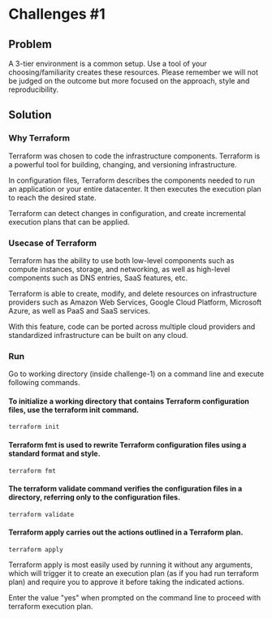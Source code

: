 # Challenges #1

## Problem

A 3-tier environment is a common setup. Use a tool of your choosing/familiarity creates these resources. Please remember we will not be judged on the outcome but more focused on the approach, style and reproducibility.

## Solution

### Why Terraform

Terraform was chosen to code the infrastructure components. Terraform is a powerful tool for building, changing, and versioning infrastructure.

In configuration files, Terraform describes the components needed to run an application or your entire datacenter. It then executes the execution plan to reach the desired state. 

Terraform can detect changes in configuration, and create incremental execution plans that can be applied.

### Usecase of Terraform

Terraform has the ability to use both low-level components such as compute instances, storage, and networking, as well as high-level components such as DNS entries, SaaS features, etc.

Terraform is able to create, modify, and delete resources on infrastructure providers such as Amazon Web Services, Google Cloud Platform, Microsoft Azure, as well as PaaS and SaaS services.

With this feature, code can be ported across multiple cloud providers and standardized infrastructure can be built on any cloud.

### Run

Go to working directory (inside challenge-1) on a command line and execute following commands.

#### To initialize a working directory that contains Terraform configuration files, use the terraform init command.

```
terraform init
```

#### Terraform fmt is used to rewrite Terraform configuration files using a standard format and style.  

```
terraform fmt
```

#### The terraform validate command verifies the configuration files in a directory, referring only to the configuration files.

```
terraform validate
```

#### Terraform apply carries out the actions outlined in a Terraform plan.

```
terraform apply
```

Terraform apply is most easily used by running it without any arguments, which will trigger it to create an execution plan (as if you had run terraform plan) and require you to approve it before taking the indicated actions.

Enter the value "yes" when prompted on the command line to proceed with terraform execution plan.